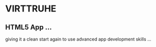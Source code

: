 # VIRTTRUHE
## HTML5 App ...

giving it a clean start again to use advanced app development skills ...
